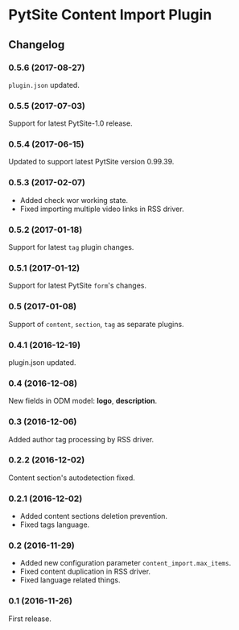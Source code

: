 # PytSite Content Import Plugin


## Changelog


### 0.5.6 (2017-08-27)
`plugin.json` updated.


### 0.5.5 (2017-07-03)
Support for latest PytSite-1.0 release.


### 0.5.4 (2017-06-15)
Updated to support latest PytSite version 0.99.39.


### 0.5.3 (2017-02-07)
- Added check wor working state.
- Fixed importing multiple video links in RSS driver.


### 0.5.2 (2017-01-18)
Support for latest `tag` plugin changes.


### 0.5.1 (2017-01-12)
Support for latest PytSite `form`'s changes.


### 0.5 (2017-01-08)
Support of `content`, `section`, `tag` as separate plugins.


### 0.4.1 (2016-12-19)
plugin.json updated.


### 0.4 (2016-12-08)
New fields in ODM model: **logo**, **description**. 


### 0.3 (2016-12-06)
Added author tag processing by RSS driver.


### 0.2.2 (2016-12-02)
Content section's autodetection fixed.


### 0.2.1 (2016-12-02)
- Added content sections deletion prevention.
- Fixed tags language.


### 0.2 (2016-11-29)
- Added new configuration parameter `content_import.max_items`.
- Fixed content duplication in RSS driver.
- Fixed language related things.


### 0.1 (2016-11-26)
First release.
